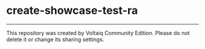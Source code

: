 # create-showcase-test-ra



---

This repository was created by Voltaiq Community Edition. Please do not delete it or change its
sharing settings.
